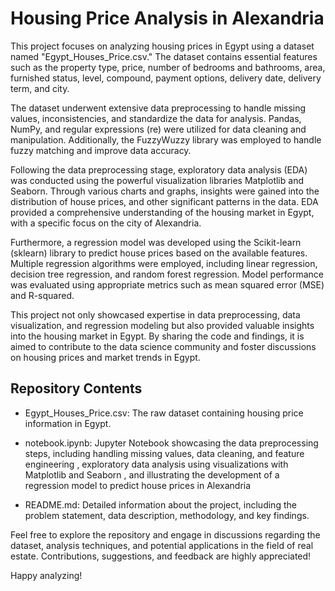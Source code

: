 # Housing Price Analysis in Alexandria
This project focuses on analyzing housing prices in Egypt using a dataset named "Egypt_Houses_Price.csv." The dataset contains essential features such as the property type, price, number of bedrooms and bathrooms, area, furnished status, level, compound, payment options, delivery date, delivery term, and city.

The dataset underwent extensive data preprocessing to handle missing values, inconsistencies, and standardize the data for analysis. Pandas, NumPy, and regular expressions (re) were utilized for data cleaning and manipulation. Additionally, the FuzzyWuzzy library was employed to handle fuzzy matching and improve data accuracy.

Following the data preprocessing stage, exploratory data analysis (EDA) was conducted using the powerful visualization libraries Matplotlib and Seaborn. Through various charts and graphs, insights were gained into the distribution of house prices, and other significant patterns in the data. EDA provided a comprehensive understanding of the housing market in Egypt, with a specific focus on the city of Alexandria.

Furthermore, a regression model was developed using the Scikit-learn (sklearn) library to predict house prices based on the available features. Multiple regression algorithms were employed, including linear regression, decision tree regression, and random forest regression. Model performance was evaluated using appropriate metrics such as mean squared error (MSE) and R-squared.

This project not only showcased expertise in data preprocessing, data visualization, and regression modeling but also provided valuable insights into the housing market in Egypt. By sharing the code and findings, it is aimed to contribute to the data science community and foster discussions on housing prices and market trends in Egypt.

## Repository Contents

* Egypt_Houses_Price.csv: The raw dataset containing housing price information in Egypt.

* notebook.ipynb: Jupyter Notebook showcasing the data preprocessing steps, including handling missing values, data cleaning, and feature engineering , exploratory 
  data analysis using visualizations with Matplotlib and Seaborn , and illustrating the development of a regression model to predict house prices in Alexandria

* README.md: Detailed information about the project, including the problem statement, data description, methodology, and key findings.

Feel free to explore the repository and engage in discussions regarding the dataset, analysis techniques, and potential applications in the field of real estate. Contributions, suggestions, and feedback are highly appreciated!

Happy analyzing!
